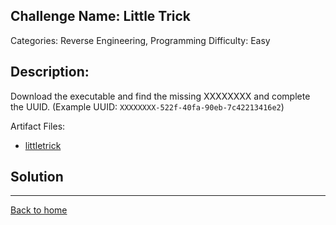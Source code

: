 ## Challenge Name: Little Trick
Categories: Reverse Engineering, Programming
Difficulty: Easy

## Description: 
Download the executable and find the missing XXXXXXXX and complete the UUID.
(Example UUID: `XXXXXXXX-522f-40fa-90eb-7c42213416e2`)

Artifact Files:
* [littletrick]()

## Solution



---
[Back to home](../README.md)

